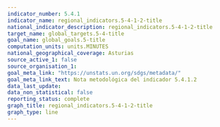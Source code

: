 ```yaml
---
indicator_number: 5.4.1
indicator_name: regional_indicators.5-4-1-2-title
national_indicator_description: regional_indicators.5-4-1-2-title
target_name: global_targets.5-4-title
goal_name: global_goals.5-title
computation_units: units.MINUTES
national_geographical_coverage: Asturias
source_active_1: false
source_organisation_1:  
goal_meta_link: "https://unstats.un.org/sdgs/metadata/"
goal_meta_link_text: Nota metodológica del indicador 5.4.1.2
data_last_update:  
data_non_statistical: false
reporting_status: complete
graph_title: regional_indicators.5-4-1-2-title
graph_type: line
---
```

